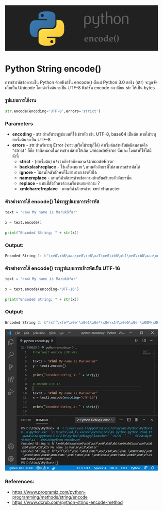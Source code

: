 ![](images/day-1.png)

# Python String encode()

การเข้ารหัสข้อความใน Python ด้วยฟังก์ชั่น encode() ตั้งแต่ Python 3.0 สตริง (str) จะถูกจัดเก็บเป็น Unicode โดยค่าเริ่มต้นจะเป็น UTF-8 
ฟังก์ชัน encode จะเปลี่ยน str ให้เป็น bytes 

### รูปแบบการใช้งาน

```python 
str.encode(encoding='UTF-8',errors='strict') 
```

### Parameters

- **encoding** - str สำหรับระบุรูปแบบที่ใช้เข้ารหัส เช่น UTF-8, base64 เป็นต้น หากไม่ระบุค่าเริ่มต้นจะเป็น UTF-8
- **errors** - str สำหรับระบุ Error (จะระบุหรือไม่ระบุก็ได้) ค่าเริ่มต้นสำหรับข้อผิดพลาดคือ "strict" ก็คือ ข้อผิดพลาดในการเข้ารหัสทำให้เกิด UnicodeError นั่นเอง โดยค่าที่ใช้ได้มีดังนี้
    - **strict** - (ค่าเริ่มต้น) แจ้งว่าเกิดข้อผิดพลาด UnicodeError
    - **backslashreplace** - ใช้เครื่องหมาย \ แทนตัวอักษรที่ไม่สามารถเข้ารหัสได้
    - **ignore** - ไม่สนใจตัวอักษรที่ไม่สามารถเข้ารหัสได้
    - **namereplace** - แทนที่ตัวอักษรด้วยข้อความสำหรับอธิบายตัวอักษรนั้น
    - **replace** - แทนที่ตัวอักษรด้วยเครื่องหมายคำถาม ?
    - **xmlcharrefreplace** - แทนที่ตัวอักษรด้วย xml character

### ตัวอย่างการใช้ encode() ไม่ระบุรูปแบบการเข้ารหัส

```python
text = "สวัสดี My name is Maruköfar" 

x = text.encode()

print("Encoded String: " + str(x))
```

### Output:

```python
Encoded String 1: b'\xe0\xb8\xaa\xe0\xb8\xa7\xe0\xb8\xb1\xe0\xb8\xaa\xe0\xb8\x94\xe0\xb8\xb5 My name is Maruk\xc3\xb6far' 
```

### ตัวอย่างการใช้ encode() ระบุรูปแบบการเข้ารหัสเป็น UTF-16

```python
text = "สวัสดี My name is Maruköfar"

x = text.encode(encoding='UTF-16')
 
print("Encoded String: " + str(x))
```

### Output:


```python
Encoded String 2: b"\xff\xfe*\x0e'\x0e1\x0e*\x0e\x14\x0e5\x0e \x00M\x00y\x00  \x00n\x00a\x00m\x00e\x00 \x00i\x00s\x00 \x00M\x00a\x00r\x00u\x00k\x00\xf6\x000f\x00a\x00r\x00"  
```


![](images/day-1-2.png)

### References:

- https://www.programiz.com/python-programming/methods/string/encode
- https://www.dcrub.com/python-string-encode-method

